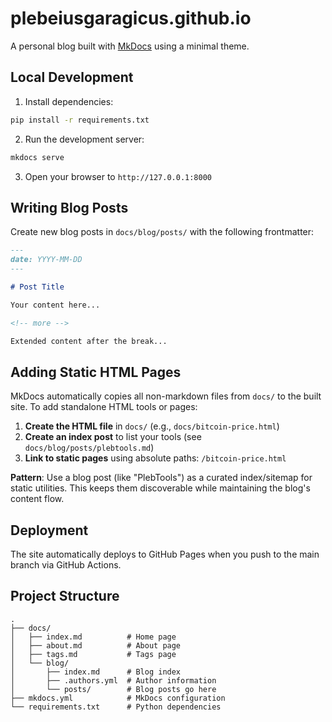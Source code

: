 # plebeiusgaragicus.github.io

A personal blog built with [MkDocs](https://www.mkdocs.org/) using a minimal theme.

## Local Development

1. Install dependencies:
```bash
pip install -r requirements.txt
```

2. Run the development server:
```bash
mkdocs serve
```

3. Open your browser to `http://127.0.0.1:8000`

## Writing Blog Posts

Create new blog posts in `docs/blog/posts/` with the following frontmatter:

```markdown
---
date: YYYY-MM-DD
---

# Post Title

Your content here...

<!-- more -->

Extended content after the break...
```

## Adding Static HTML Pages

MkDocs automatically copies all non-markdown files from `docs/` to the built site. To add standalone HTML tools or pages:

1. **Create the HTML file** in `docs/` (e.g., `docs/bitcoin-price.html`)
2. **Create an index post** to list your tools (see `docs/blog/posts/plebtools.md`)
3. **Link to static pages** using absolute paths: `/bitcoin-price.html`

**Pattern**: Use a blog post (like "PlebTools") as a curated index/sitemap for static utilities. This keeps them discoverable while maintaining the blog's content flow.

## Deployment

The site automatically deploys to GitHub Pages when you push to the main branch via GitHub Actions.

## Project Structure

```
.
├── docs/
│   ├── index.md          # Home page
│   ├── about.md          # About page
│   ├── tags.md           # Tags page
│   └── blog/
│       ├── index.md      # Blog index
│       ├── .authors.yml  # Author information
│       └── posts/        # Blog posts go here
├── mkdocs.yml            # MkDocs configuration
└── requirements.txt      # Python dependencies
```